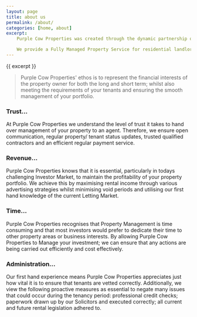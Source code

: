 ```yaml
---
layout: page
title: about us
permalink: /about/
categories: [home, about]
excerpt: 
	Purple Cow Properties was created through the dynamic partnership of an experienced Property Investor and a proactive Manchester based Lettings Manager.

	We provide a Fully Managed Property Service for residential landlords throughout the Greater Manchester area. Purple Cow Properties believes in a personal approach and in partnering with Property Investors to ensure a more efficient and creative solution to Letting and Managing your property.
---
```

{{ excerpt }}

> Purple Cow Properties' ethos is to represent the financial interests of the property owner for both the long and short term; whilst also meeting the requirements of your tenants and ensuring the smooth management of your portfolio.

### Trust... ###
At Purple Cow Properties we understand the level of trust it takes to hand over management of your property to an agent. Therefore, we ensure open communication, regular property/ tenant status updates, trusted qualified contractors and an efficient regular payment service.

### Revenue... ###
Purple Cow Properties knows that it is essential, particularly in todays challenging Investor Market, to maintain the profitability of your property portfolio. We achieve this by maximising rental income through various advertising strategies whilst minimising void periods and utilising our first hand knowledge of the current Letting Market.

### Time... ###
Purple Cow Properties recognises that Property Management is time consuming and that most investors would prefer to dedicate their time to other property areas or business interests. By allowing Purple Cow Properties to Manage your investment; we can ensure that any actions are being carried out efficiently and cost effectively.

### Administration... ###
Our first hand experience means Purple Cow Properties appreciates just how vital it is to ensure that tenants are vetted correctly. Additionally, we view the following proactive measures as essential to negate many issues that could occur during the tenancy period: professional credit checks; paperwork drawn up by our Solicitors and executed correctly; all current and future rental legislation adhered to.